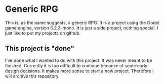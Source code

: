 # Generic RPG
This is, as the name suggests, a generic RPG.
It is a project using the Godot game engine, version 3.2.3-mono.
It is just a side project, nothing special.
I just like to put my projects on github.

## This project is "done"
I've done what I wanted to do with this project.
It was never meant to be finished.
Currently it is too difficult to continue because of some early design decisions.
It makes more sense to start a new project.
Therefore I will archive this repository.